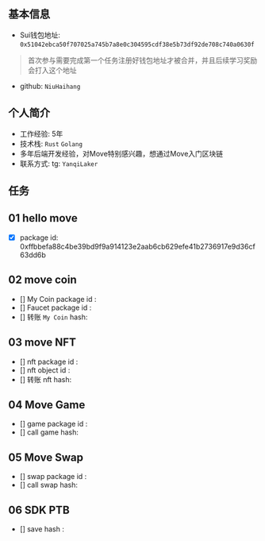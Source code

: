 ## 基本信息
- Sui钱包地址: `0x51042ebca50f707025a745b7a8e0c304595cdf38e5b73df92de708c740a0630f`
> 首次参与需要完成第一个任务注册好钱包地址才被合并，并且后续学习奖励会打入这个地址
- github: `NiuHaihang`

## 个人简介
- 工作经验: 5年
- 技术栈: `Rust` `Golang`
- 多年后端开发经验，对Move特别感兴趣，想通过Move入门区块链
- 联系方式: tg: `YanqiLaker` 

## 任务

##   01 hello move  
- [x] package id: 0xffbbefa88c4be39bd9f9a914123e2aab6cb629efe41b2736917e9d36cf63dd6b

##   02 move coin
- [] My Coin package id : 
- [] Faucet package id : 
- [] 转账 `My Coin` hash:

##   03 move NFT
- [] nft package id :
- [] nft object id : 
- [] 转账 nft  hash:

##   04 Move Game
- [] game package id :
- [] call game hash:

##   05 Move Swap
- [] swap package id :
- [] call swap hash:

##   06 SDK PTB
- [] save hash :
